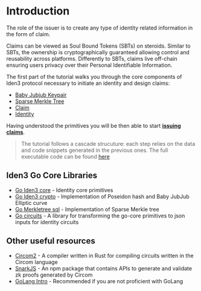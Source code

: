 # Introduction

The role of the issuer is to create any type of identity related information in the form of claim. 

Claims can be viewed as Soul Bound Tokens (SBTs) on steroids. Similar to SBTs, the ownership is cryptographically guaranteed allowing control and reusability across platforms. Differently to SBTs, claims live off-chain ensuring users privacy over their Personal Identifiable Information. 

The first part of the tutorial walks you through the core components of Iden3 protocol necessary to initiate an identity and design claims: 

- [Baby Jubjub Keypair](babyjubjub.md)
- [Sparse Merkle Tree](mt.md) 
- [Claim](claim/generic-claim.md)
- [Identity](identity/identity-structure.md)

Having understood the primitives you will be then able to start [**issuing claims**](./issue-claim-overview.md).

> The tutorial follows a cascade strucuture: each step relies on the data and code snippets generated in the previous ones. The full executable code can be found [here](https://github.com/0xPolygonID/tutorial-examples/tree/main/issuer-protocol)

## Iden3 Go Core Libraries 

- [Go Iden3 core](https://github.com/iden3/go-iden3-core) - Identity core primitives
- [Go Iden3 crypto](https://github.com/iden3/go-iden3-crypto) - Implementation of Poseidon hash and Baby JubJub Elliptic curve
- [Go Merkletree sql](https://github.com/iden3/go-merkletree-sql) - Implementation of Sparse Merkle tree
- [Go circuits](https://github.com/iden3/go-circuits) - A library for transforming the go-core primitives to json inputs for identity circuits

## Other useful resources  

- [Circom2](https://docs.circom.io/) - A compiler written in Rust for compiling circuits written in the Circom language
- [SnarkJS](https://github.com/iden3/snarkjs) - An npm package that contains APIs to generate and validate zk proofs generated by Circom
- [GoLang Intro](https://go.dev/doc/) - Recommended if you are not proficient with GoLang
